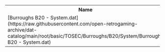 <table>
<tr><th>Name</th><th>Size</th></tr>
<tr><td>
[Burroughs B20 - System.dat](https://raw.githubusercontent.com/open-retrogaming-archive/dat-catalog/main/root/basic/TOSEC/Burroughs/B20/System/Burroughs B20 - System.dat)
</td><td>9841</td></tr>
</table>
